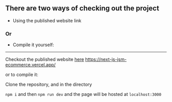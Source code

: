 ## There are two ways of checking out the project 
- Using the published website link
### Or 
- Compile it yourself:

----
Checkout the published website [here](next-js-jsm-ecommerce.vercel.app)
https://next-js-jsm-ecommerce.vercel.app/

or to compile it: 

Clone the repository, and in the directory 


```npm i``` and then ```npm run dev``` and the page will be hosted at ``localhost:3000``
